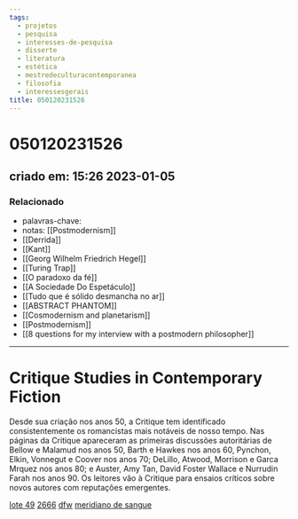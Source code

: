 ```yaml
---
tags:
  - projetos
  - pesquisa
  - interesses-de-pesquisa
  - disserte
  - literatura
  - estética
  - mestredeculturacontemporanea
  - filosofia
  - interessesgerais
title: 050120231526
---
```

# 050120231526
## criado em: 15:26 2023-01-05

### Relacionado
- palavras-chave: 
- notas: [[Postmodernism]]
- [[Derrida]]
- [[Kant]]
- [[Georg Wilhelm Friedrich Hegel]]
- [[Turing Trap]]
- [[O paradoxo da fé]]
- [[A Sociedade Do Espetáculo]]
- [[Tudo que é sólido desmancha no ar]]
- [[ABSTRACT PHANTOM]] 
- [[Cosmodernism and planetarism]]
- [[Postmodernism]]
- [[8 questions for my interview with a postmodern philosopher]]
---
# Critique Studies in Contemporary Fiction

Desde sua criação nos anos 50, a Critique tem identificado consistentemente os romancistas mais notáveis de nosso tempo. Nas páginas da Critique apareceram as primeiras discussões autoritárias de Bellow e Malamud nos anos 50, Barth e Hawkes nos anos 60, Pynchon, Elkin, Vonnegut e Coover nos anos 70; DeLillo, Atwood, Morrison e Garca Mrquez nos anos 80; e Auster, Amy Tan, David Foster Wallace e Nurrudin Farah nos anos 90. Os leitores vão à Critique para ensaios críticos sobre novos autores com reputações emergentes.

[lote 49](http://articles24t2d47kb6rbabobokvrnymh2smkleosntcu6qxou6sxewyd.onion/book/68094061/6f61d5)
[2666](http://articles24t2d47kb6rbabobokvrnymh2smkleosntcu6qxou6sxewyd.onion/book/69948235/ee13cf)
[dfw](http://articles24t2d47kb6rbabobokvrnymh2smkleosntcu6qxou6sxewyd.onion/book/69948237/edf39b)
[meridiano de sangue](http://articles24t2d47kb6rbabobokvrnymh2smkleosntcu6qxou6sxewyd.onion/book/70493220/fb9e77)
